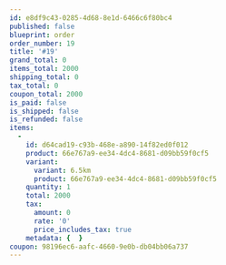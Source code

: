 ```yaml
---
id: e8df9c43-0285-4d68-8e1d-6466c6f80bc4
published: false
blueprint: order
order_number: 19
title: '#19'
grand_total: 0
items_total: 2000
shipping_total: 0
tax_total: 0
coupon_total: 2000
is_paid: false
is_shipped: false
is_refunded: false
items:
  -
    id: d64cad19-c93b-468e-a890-14f82ed0f012
    product: 66e767a9-ee34-4dc4-8681-d09bb59f0cf5
    variant:
      variant: 6.5km
      product: 66e767a9-ee34-4dc4-8681-d09bb59f0cf5
    quantity: 1
    total: 2000
    tax:
      amount: 0
      rate: '0'
      price_includes_tax: true
    metadata: {  }
coupon: 98196ec6-aafc-4660-9e0b-db04bb06a737
---
```

